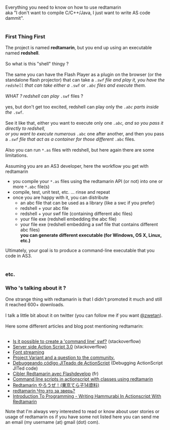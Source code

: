 Everything you need to know on how to use redtamarin<br>
aka "I don't want to compile C/C++/Java, I just want to write AS code dammit".<br>
<br>
<h3>First Thing First</h3>

The project is named <b>redtamarin</b>, but you end up using an executable named <b>redshell</b>.<br>
<br>
So what is this "shell" thingy ?<br>
<br>
The same you can have the Flash Player as a plugin on the browser (or the standalone flash projector) that can take a <code>*.swf</code> file and play it, you have the <code>redshell</code> that can take either a <code>*.swf</code> or <code>*.abc</code> files and execute them.<br>
<br>
WHAT ? redshell can play <code>*.swf</code> files ?<br>
<br>
yes, but don't get too excited, redshell can play only the <code>*.abc</code> parts inside the <code>*.swf</code>.<br>
<br>
See it like that, either you want to execute only one <code>*.abc</code>, and so you pass it directly to redshell,<br>
or you want to execute numerous <code>*.abc</code> one after another, and then you pass a <code>*.swf</code> file that act as a container for those different <code>*.abc</code> files.<br>
<br>
Also you can run <code>*.as</code> files with redshell, but here again there are some limitations.<br>
<br>
Assuming you are an AS3 developer, here the workflow you get with redtamarin<br>
<ul><li>you compile your <code>*.as</code> files using the redtamarin API (or not) into one or more <code>*.abc</code> file(s)<br>
</li><li>compile, test, unit test, etc. ...  rinse and repeat<br>
</li><li>once you are happy with it, you can distribute<br>
<ul><li>an abc file that can be used as a library (like a swc if you prefer)<br>
</li><li>redshell + your abc file<br>
</li><li>redshell + your swf file (containing different abc files)<br>
</li><li>your file exe (redshell embedding the abc file)<br>
</li><li>your file exe (redshell embedding a swf file that contains different abc files)<br>
<b>you can generate different executable (for Windows, OS X, Linux, etc.)</li></ul></li></ul></b>

Ultimately, your goal is to produce a command-line executable that you code in AS3.<br>
<br>
<h3>etc.</h3>


<h3>Who 's talking about it ?</h3>

One strange thing with redtamarin is that I didn't promoted it much and still it reached 600+ downloads.<br>
<br>
I talk a little bit about it on twitter (you can follow me if you want <a href='http://twitter.com/#!/zwetan'>@zwetan</a>).<br>
<br>
Here some different articles and blog post mentioning redtamarin:<br>
<br>
<ul><li><a href='http://stackoverflow.com/questions/1056056/is-it-possible-to-create-a-command-line-swf'>Is it possible to create a 'command line' swf?</a> (stackoverflow)<br>
</li><li><a href='http://stackoverflow.com/questions/717329/server-side-action-script-3-0'>Server side Action Script 3.0</a> (stackoverflow)<br>
</li><li><a href='http://memmie.lenglet.name/flash/actionscript/font-streaming'>Font streaming</a>
</li><li><a href='http://labs.influxis.com/?p=598'>Project Variant and a question to the community.</a>
</li><li><a href='http://blog.48bits.com/2010/02/15/debuggeando-codigo-jiteado-de-actionscript/'>Debuggeando código JITeado de ActionScript</a> (Debugging ActionScript JITed code)<br>
</li><li><a href='http://www.la-digitale.com/index/redtamarin'>Cibler Redtamarin avec Flashdevelop</a> (fr)<br>
</li><li><a href='http://blog.eversonalves.com.br/2011/02/05/command-line-scripts-in-actionscript-with-classes-using-redtamarin/'>Command line scripts in actionscript with classes using redtamarin</a>
</li><li><a href='http://blog.bk-zen.com/2011/03/28/453/'>Redtamarin やろうぜ！(東京てら子14資料)</a>
</li><li><a href='http://www.flasher.ru/forum/blog.php?b=423'>redtamarin Что это за зверь?</a>
</li><li><a href='http://www.bobsgear.com/display/ts/Introduction+To+Programming+-+Writing+Hammurabi+In+Actionscript+With+Redtamarin'>Introduction To Programming - Writing Hammurabi In Actionscript With Redtamarin</a></li></ul>

Note that I'm always very interested to read or know about user stories or usage of redtamarin os if you have some not listed here you can send me an email (my username (at) gmail (dot) com).